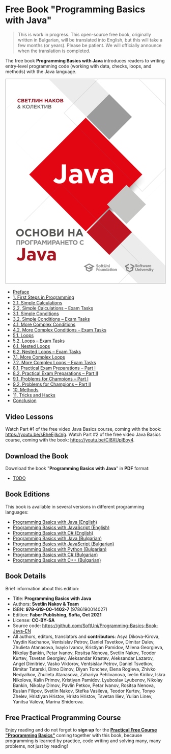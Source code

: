# Free Book "Programming Basics with Java"

> This is work in progress. This open-source free book, originally written in Bulgarian, will be translated into English, but this will take a few months (or years). Please be patient. We will officially announce when the translation is completed.

The free book **Programming Basics with Java** introduces readers to writing entry-level programming code (working with data, checks, loops, and methods) with the Java language.

<a href="#"><img src="/assets/Java-Programming-Basics-Book-Cover.png" alt="Programming Basics with Java Book - Cover" class="readme-book-cover-image"/></a>

* [Preface](chapter-00-preface.md)
* [1. First Steps in Programming](chapter-01-first-steps-in-programming.md)
* [2.1. Simple Calculations](chapter-02-simple-calculations.md)
* [2.2. Simple Calculations – Exam Tasks](chapter-02-simple-calculations-exam-problems.md)
* [3.1. Simple Conditions](chapter-03-simple-conditions.md)
* [3.2. Simple Conditions – Exam Tasks](chapter-03-simple-conditions-exam-problems.md)
* [4.1. More Complex Conditions](chapter-04-complex-conditions.md)
* [4.2. More Complex Conditions – Exam Tasks](chapter-04-complex-conditions-exam-problems.md)
* [5.1. Loops](chapter-05-loops.md)
* [5.2. Loops – Exam Tasks](chapter-05-loops-exam-problems.md)
* [6.1. Nested Loops](chapter-06-nested-loops.md)
* [6.2. Nested Loops – Exam Tasks](chapter-06-nested-loops-exam-problems.md)
* [7.1. More Complex Loops](chapter-07-complex-loops.md)
* [7.2. More Complex Loops – Exam Tasks](chapter-07-complex-loops-exam-problems.md)
* [8.1. Practical Exam Preparations – Part I](chapter-08-exam-preparation.md)
* [8.2. Practical Exam Preparations – Part II](chapter-08-exam-preparation-part-2.md)
* [9.1. Problems for Champions – Part I](chapter-09-problems-for-champions.md)
* [9.2. Problems for Champions – Part II](chapter-09-problems-for-champions-part-2.md)
* [10. Methods](chapter-10-methods.md)
* [11. Tricks and Hacks](chapter-11-tricks-and-hacks.md)
* [Conclusion](chapter-12-conclusion.md)

## Video Lessons

Watch Part #1 of the free video Java Basics course, coming with the book: https://youtu.be/sBheEjlkcVg.
Watch Part #2 of the free video Java Basics course, coming with the book: https://youtu.be/CI8XUpIEoy4.

## Download the Book

Download the book "**Programming Basics with Java**" in **PDF** format:
* <a href="#">TODO</a>

## Book Editions

This book is available in several versions in different programming languages:
* [Programming Basics with Java (English)](https://java-book.softuni.org)
* [Programming Basics with JavaScript (English)](https://js-book.softuni.org)
* [Programming Basics with C# (English)](https://csharp-book.softuni.org)
* [Programming Basics with Java (Bulgarian)](https://java-book.softuni.bg)
* [Programming Basics with JavaScript (Bulgarian)](https://js-book.softuni.bg)
* [Programming Basics with Python (Bulgarian)](https://python-book.softuni.bg)
* [Programming Basics with C# (Bulgarian)](https://csharp-book.softuni.bg)
* [Programming Basics with C++ (Bulgarian)](https://cpp-book.softuni.bg)

## Book Details

Brief information about this edition:
* Title: **Programming Basics with Java**
* Authors: **Svetlin Nakov & Team**
* ISBN: **978-619-00-1402-7** (9786190014027)
* Edition: **Faber Publishing, Sofia, Oct 2021**
* License: **CC-BY-SA**
* Source code: https://github.com/SoftUni/Programming-Basics-Book-Java-EN
* All authors, editors, translators and **contributors**: Asya Dikova-Kirova, Vaydin Kachanov, Ventsislav Petrov, Daniel Tsvetkov, Dimitar Dalev, Zhulieta Atanasova, Ivaylo Ivanov, Kristiyan Pamidov, Milena Georgieva, Nikolay Bankin, Petar Ivanov, Rositsa Nenova, Svetlin Nakov, Teodor Kurtev, Tsvetan Georgiev, Aleksandar Krastev, Aleksandar Lazarov, Angel Dimitriev, Vasko Viktorov, Ventsislav Petrov, Daniel Tsvetkov, Dimitar Tatarski, Dimo Dimov, Diyan Tonchev, Elena Rogleva, Zhivko Nedyalkov, Zhulieta Atanasova, Zahariya Pehlivanova, Ivelin Kirilov, Iskra Nikolova, Kalin Primov, Kristiyan Pamidov, Lyuboslav Lyubenov, Nikolay Bankin, Nikolay Dimov, Pavlin Petkov, Petar Ivanov, Rositsa Nenova, Ruslan Filipov, Svetlin Nakov, Stefka Vasileva, Teodor Kurtev, Tonyo Zhelev, Hristiyan Hristov, Hristo Hristov, Tsvetan Iliev, Yulian Linev, Yanitsa Valeva, Marina Shiderova.

## Free Practical Programming Course

Enjoy reading and do not forget to **sign up** for the [**Practical Free Course "Programming Basics"**](https://softuni.org) coming together with this book, because programming is learned by practice, code writing and solving many, many problems, not just by reading!
